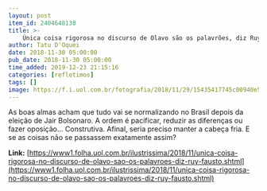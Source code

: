 ```yaml
---
layout: post
item_id: 2404648138
title: >-
    Única coisa rigorosa no discurso de Olavo são os palavrões, diz Ruy Fausto
author: Tatu D'Oquei
date: 2018-11-30 05:00:00
pub_date: 2018-11-30 05:00:00
time_added: 2019-12-23 21:15:16
categories: [refletimos]
tags: []
image: https://f.i.uol.com.br/fotografia/2018/11/29/15435417745c00940e535ee_1543541774_3x2_xl.jpg
---
```


As boas almas acham que tudo vai se normalizando no Brasil depois da eleição de Jair Bolsonaro. A ordem é pacificar, reduzir as diferenças ou fazer oposição... Construtiva. Afinal, seria preciso manter a cabeça fria. E se as coisas não se passassem exatamente assim?

**Link:** [https://www1.folha.uol.com.br/ilustrissima/2018/11/unica-coisa-rigorosa-no-discurso-de-olavo-sao-os-palavroes-diz-ruy-fausto.shtml](https://www1.folha.uol.com.br/ilustrissima/2018/11/unica-coisa-rigorosa-no-discurso-de-olavo-sao-os-palavroes-diz-ruy-fausto.shtml)

